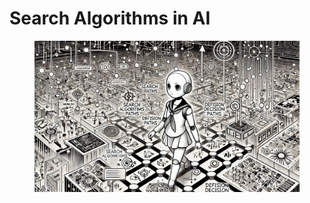 # Search Algorithms in AI

<div align="left">

<figure><img src="../.gitbook/assets/image (1) (1) (1).png" alt="" width="563"><figcaption></figcaption></figure>

</div>
